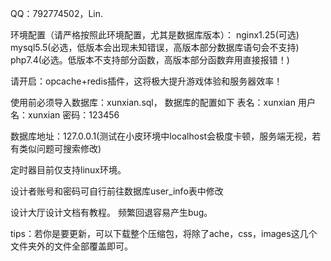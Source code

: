 QQ：792774502，Lin.

环境配置（请严格按照此环境配置，尤其是数据库版本）：
nginx1.25(可选)
mysql5.5(必选，低版本会出现未知错误，高版本部分数据库语句会不支持)
php7.4(必选。低版本不支持部分函数，高版本部分函数弃用直接报错！)

请开启：opcache+redis插件，这将极大提升游戏体验和服务器效率！

使用前必须导入数据库：xunxian.sql，
数据库的配置如下
表名：xunxian
用户名：xunxian
密码：123456

数据库地址：127.0.0.1(测试在小皮环境中localhost会极度卡顿，服务端无视，若有类似问题可搜索修改)

定时器目前仅支持linux环境。

设计者账号和密码可自行前往数据库user_info表中修改

设计大厅设计文档有教程。
频繁回退容易产生bug。

tips：若你是要更新，可以下载整个压缩包，将除了ache，css，images这几个文件夹外的文件全部覆盖即可。
